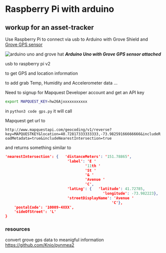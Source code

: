# Raspberry Pi with arduino 
## workup for an asset-tracker


Use Raspberry Pi to connect via usb to Arduino with Grove Shield and 
[Grove GPS sensor](http://wiki.seeedstudio.com/Grove-GPS/)

![arduino uno and grove hat](images/uno-grove-sheild.png)
***Arduino Uno with Grove GPS sensor attached***

usb to raspberry pi v2

to get GPS and location information

to add grab Temp, Humidity and Accelerometer data ...


Need to signup for Mapquest Developer account and get an API key

```bash
export MAPQUEST_KEY=hw26Ajxxxxxxxxxxx
```

in `python3 code gps.py` it will call 

Mapquest get url to

`http://www.mapquestapi.com/geocoding/v1/reverse?key=MAPQUESTKEY&location=40.72817333333333,-73.98259166666666&includeRoadMetadata=true&includeNearestIntersection=true`


and returns something similar to
```json
'nearestIntersection': {   'distanceMeters': '151.78865',
                            'label': 'E '
                                    '11th '
                                    'St '
                                    '& '
                                    'Avenue '
                                    'C',
                            'latLng': {   'latitude': 41.72785,
                                            'longitude': -73.982223},
                            'streetDisplayName': 'Avenue '
                                                'C'},
    'postalCode': '10009-4XXX',
    'sideOfStreet': 'L'
}

```

### resources

convert grove gps data to meanigful information
https://github.com/Knio/pynmea2

